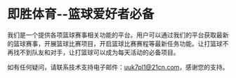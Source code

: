 # 即胜体育--篮球爱好者必备

我们是一个提供各项篮球赛事相关功能的平台。用户可以通过我们的平台获取最新的篮球赛事，开展篮球比赛项目，开启篮球比赛赛程等最新任务功能。让打篮球不再找不到队友和对手，让打篮球可以成为每天活动的必备项目。

如有任何疑问，请联系技术支持电子邮件：uuk7pl1@21cn.com，感谢您的支持。
